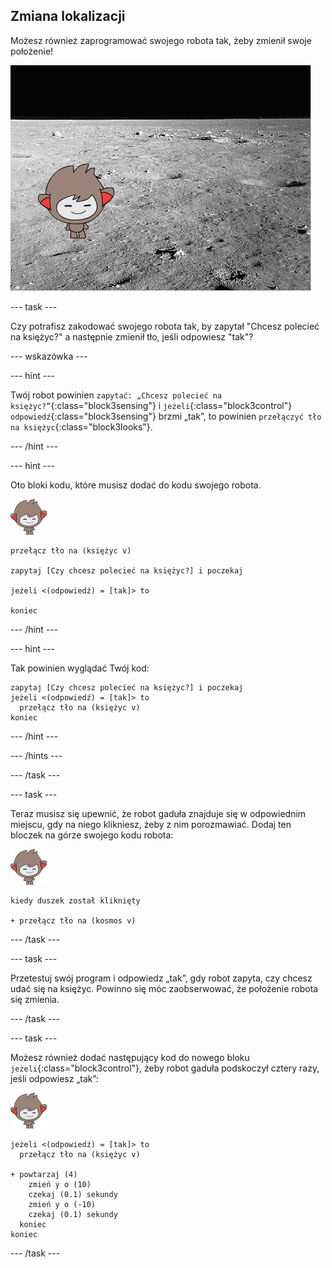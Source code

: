 ## Zmiana lokalizacji

Możesz również zaprogramować swojego robota tak, żeby zmienił swoje położenie!

![Testowanie zmieniającego się tła](images/chatbot-backdrop-moon.png)

\--- task \---

Czy potrafisz zakodować swojego robota tak, by zapytał "Chcesz polecieć na księżyc?" a następnie zmienił tło, jeśli odpowiesz "tak"?

\--- wskazówka \---

\--- hint \---

Twój robot powinien `zapytać: „Chcesz polecieć na księżyc?”`{:class="block3sensing"} i `jeżeli`{:class="block3control"} `odpowiedź`{:class="block3sensing"} brzmi „tak”, to powinien `przełączyć tło na księżyc`{:class="block3looks"}.

\--- /hint \---

\--- hint \---

Oto bloki kodu, które musisz dodać do kodu swojego robota.

![nano duszek](images/nano-sprite.png)

```blocks3
przełącz tło na (księżyc v)

zapytaj [Czy chcesz polecieć na księżyc?] i poczekaj

jeżeli <(odpowiedź) = [tak]> to 

koniec
```

\--- /hint \---

\--- hint \---

Tak powinien wyglądać Twój kod:

```blocks3
zapytaj [Czy chcesz polecieć na księżyc?] i poczekaj
jeżeli <(odpowiedź) = [tak]> to 
  przełącz tło na (księżyc v)
koniec
```

\--- /hint \---

\--- /hints \---

\--- /task \---

\--- task \---

Teraz musisz się upewnić, że robot gaduła znajduje się w odpowiednim miejscu, gdy na niego klikniesz, żeby z nim porozmawiać. Dodaj ten bloczek na górze swojego kodu robota:

![nano duszek](images/nano-sprite.png)

```blocks3
kiedy duszek został kliknięty

+ przełącz tło na (kosmos v)
```

\--- /task \---

\--- task \---

Przetestuj swój program i odpowiedz „tak”, gdy robot zapyta, czy chcesz udać się na księżyc. Powinno się móc zaobserwować, że położenie robota się zmienia.

\--- /task \---

\--- task \---

Możesz również dodać następujący kod do nowego bloku `jeżeli`{:class="block3control"}, żeby robot gaduła podskoczył cztery razy, jeśli odpowiesz „tak”:

![nano duszek](images/nano-sprite.png)

```blocks3
jeżeli <(odpowiedź) = [tak]> to 
  przełącz tło na (księżyc v)

+ powtarzaj (4) 
    zmień y o (10)
    czekaj (0.1) sekundy
    zmień y o (-10)
    czekaj (0.1) sekundy
  koniec
koniec
```

\--- /task \---